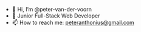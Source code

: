 - 👋 Hi, I’m @peter-van-der-voorn
- 🌱 Junior Full-Stack Web Developer
- 📫 How to reach me:
peteranthonius@gmail.com

<!---
peter-van-der-voorn/peter-van-der-voorn is a ✨ special ✨ repository because its `README.md` (this file) appears on your GitHub profile.
You can click the Preview link to take a look at your changes.
--->
